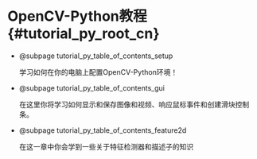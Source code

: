 # OpenCV-Python教程 {#tutorial_py_root_cn}

- @subpage tutorial_py_table_of_contents_setup

  学习如何在你的电脑上配置OpenCV-Python环境！

- @subpage tutorial_py_table_of_contents_gui

  在这里你将学习如何显示和保存图像和视频、响应鼠标事件和创建滑块控制条。

- @subpage tutorial_py_table_of_contents_feature2d

  在这一章中你会学到一些关于特征检测器和描述子的知识